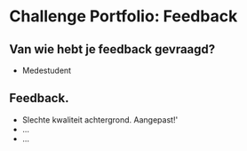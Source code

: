 # Challenge Portfolio: Feedback

##  Van wie hebt je feedback gevraagd?  
- Medestudent

## Feedback.

- Slechte kwaliteit achtergrond. Aangepast!'
- ...
- ...